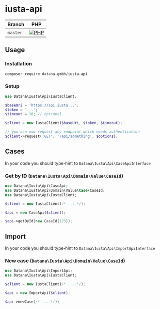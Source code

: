 # iusta-api

| Branch    | PHP                                         |
|-----------|---------------------------------------------|
| `master`  | [![PHP][build-status-master-php]][actions]  |

## Usage

### Installation

```bash
composer require datana-gmbh/iusta-api
```

### Setup

```php
use Datana\Iusta\Api\IustaClient;

$baseUri = 'https://api.iusta...';
$token = '...';
$timeout = 10; // optional

$client = new IustaClient($baseUri, $token, $timeout);

// you can now request any endpoint which needs authentication
$client->request('GET', '/api/something', $options);
```

## Cases

In your code you should type-hint to `Datana\Iusta\Api\CaseApiInterface`

### Get by ID (`Datana\Iusta\Api\Domain\Value\CaseId`)

```php
use Datana\Iusta\Api\CaseApi;
use Datana\Iusta\Api\Domain\Value\Case\CaseId;
use Datana\Iusta\Api\IustaClient;

$client = new IustaClient(/* ... */);

$api = new CaseApi($client);

$api->getById(new CaseId(123));
```

## Import

In your code you should type-hint to `Datana\Iusta\Api\ImportApiInterface`

### New case (`Datana\Iusta\Api\Domain\Value\CaseId`)

```php
use Datana\Iusta\Api\ImportApi;
use Datana\Iusta\Api\IustaClient;

$client = new IustaClient(/* ... */);

$api = new ImportApi($client);

$api->newCase(/* ... */);
```

[build-status-master-php]: https://github.com/datana-gmbh/iusta-api/workflows/PHP/badge.svg?branch=master

[actions]: https://github.com/datana-gmbh/iusta-api/actions
